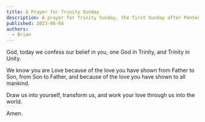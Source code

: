```yaml
---
title: A Prayer for Trinity Sunday
description: A prayer for Trinity Sunday, the first Sunday after Pentecost
published: 2023-06-04
authors:
  - Brian
---
```


God, today we confess our belief in you, one God in Trinity, and Trinity in Unity. 

We know you are Love because of the love you have shown from Father to Son, from Son to Father, and because of the love you have shown to all mankind. 

Draw us into yourself, transform us, and work your love through us into the world.

Amen.